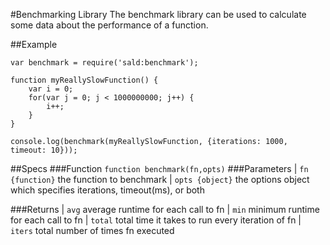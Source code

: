 #Benchmarking Library
The benchmark library can be used to calculate some data about the performance of a function.

##Example
```
var benchmark = require('sald:benchmark');

function myReallySlowFunction() {
	var i = 0;
	for(var j = 0; j < 1000000000; j++) {
		i++;
	}
}

console.log(benchmark(myReallySlowFunction, {iterations: 1000, timeout: 10}));
```

##Specs
###Function
`function benchmark(fn,opts)`
###Parameters
	| `fn {function}` the function to benchmark
	| `opts {object}` the options object which specifies iterations, timeout(ms), or both

###Returns
	| `avg` average runtime for each call to fn
	| `min` minimum runtime for each call to fn
	| `total` total time it takes to run every iteration of fn
	| `iters` total number of times fn executed
